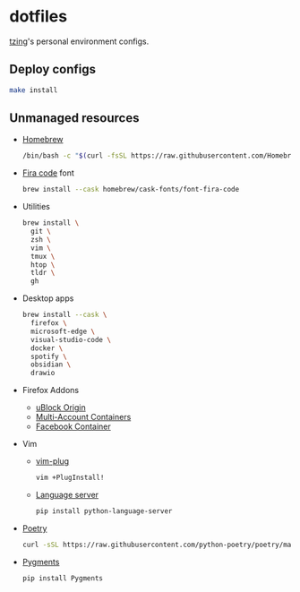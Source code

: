 # dotfiles

[tzing](https://github.com/tzing)'s personal environment configs.


## Deploy configs

```bash
make install
```


## Unmanaged resources

* [Homebrew](https://brew.sh/)

  ```bash
  /bin/bash -c "$(curl -fsSL https://raw.githubusercontent.com/Homebrew/install/HEAD/install.sh)"
  ```

* [Fira code](https://github.com/tonsky/FiraCode) font

    ```bash
    brew install --cask homebrew/cask-fonts/font-fira-code
    ```

* Utilities

  ```bash
  brew install \
    git \
    zsh \
    vim \
    tmux \
    htop \
    tldr \
    gh
  ```

* Desktop apps

  ```bash
  brew install --cask \
    firefox \
    microsoft-edge \
    visual-studio-code \
    docker \
    spotify \
    obsidian \
    drawio
  ```

* Firefox Addons

  * [uBlock Origin](https://addons.mozilla.org/zh-TW/firefox/addon/ublock-origin/)
  * [Multi-Account Containers](https://addons.mozilla.org/zh-TW/firefox/addon/multi-account-containers/)
  * [Facebook Container](https://addons.mozilla.org/zh-TW/firefox/addon/facebook-container/)

* Vim

  * [vim-plug](https://github.com/junegunn/vim-plug)

    ```bash
    vim +PlugInstall!
    ```

  * [Language server](https://github.com/prabirshrestha/vim-lsp/wiki/Servers)

    ```bash
    pip install python-language-server
    ```

* [Poetry](https://github.com/python-poetry/poetry)

  ```bash
  curl -sSL https://raw.githubusercontent.com/python-poetry/poetry/master/get-poetry.py | python -
  ```

* [Pygments](https://github.com/pygments/pygments)

  ```bash
  pip install Pygments
  ```
